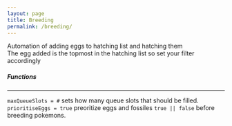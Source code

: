 ```yaml
---
layout: page
title: Breeding
permalink: /breeding/
---
```


Automation of adding eggs to hatching list and hatching them\
The egg added is the topmost in the hatching list so set your filter accordingly

##### Functions
-----------------
`maxQueueSlots = #` sets how many queue slots that should be filled.  
`prioritiseEggs = true` preoritize eggs and fossiles `true || false` before breeding pokemons.  